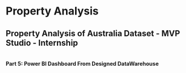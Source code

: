 # Property Analysis
## Property Analysis of Australia Dataset - MVP Studio - Internship
<br>**Part 5: Power BI Dashboard From Designed DataWarehouse**
